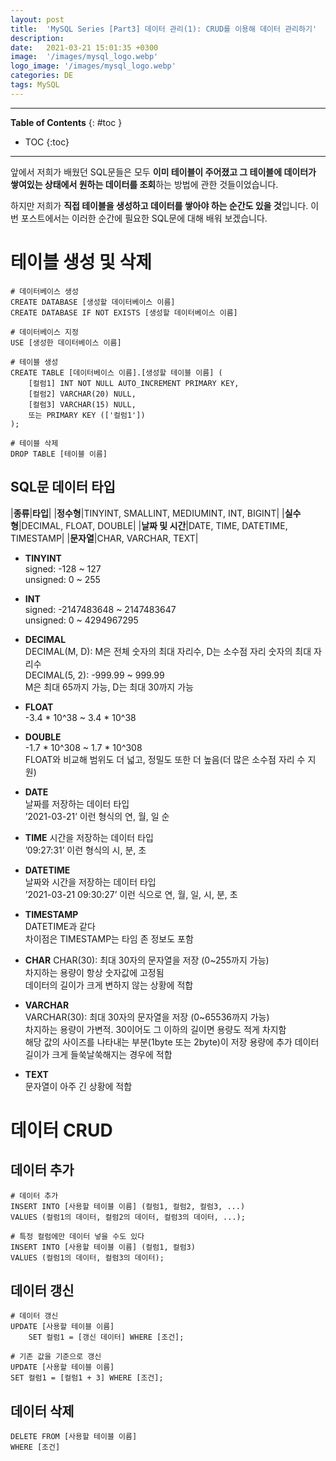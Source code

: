 ```yaml
---
layout: post
title:  'MySQL Series [Part3] 데이터 관리(1): CRUD를 이용해 데이터 관리하기'
description: 
date:   2021-03-21 15:01:35 +0300
image:  '/images/mysql_logo.webp'
logo_image: '/images/mysql_logo.webp'
categories: DE
tags: MySQL
---
```


---
**Table of Contents**
{: #toc }
*  TOC
{:toc}

---  

앞에서 저희가 배웠던 SQL문들은 모두 **이미 테이블이 주어졌고 그 테이블에 데이터가 쌓여있는 상태에서 원하는 데이터를 조회**하는 방법에 관한 것들이었습니다.  

하지만 저희가 **직접 테이블을 생성하고 데이터를 쌓아야 하는 순간도 있을 것**입니다. 이번 포스트에서는 이러한 순간에 필요한 SQL문에 대해 배워 보겠습니다.  

# 테이블 생성 및 삭제

```
# 데이터베이스 생성
CREATE DATABASE [생성할 데이터베이스 이름]
CREATE DATABASE IF NOT EXISTS [생성할 데이터베이스 이름]

# 데이터베이스 지정
USE [생성한 데이터베이스 이름]
```

```
# 테이블 생성
CREATE TABLE [데이터베이스 이름].[생성할 테이블 이름] (
    [컬럼1] INT NOT NULL AUTO_INCREMENT PRIMARY KEY,
    [컬럼2] VARCHAR(20) NULL,
    [컬럼3] VARCHAR(15) NULL,
    또는 PRIMARY KEY (['컬럼1'])
);

# 테이블 삭제
DROP TABLE [테이블 이름]
```

## SQL문 데이터 타입  

|**종류**|**타입**|
|**정수형**|TINYINT, SMALLINT, MEDIUMINT, INT, BIGINT|
|**실수형**|DECIMAL, FLOAT, DOUBLE|
|**날짜 및 시간**|DATE, TIME, DATETIME, TIMESTAMP|
|**문자열**|CHAR, VARCHAR, TEXT|

- **TINYINT**  
signed: -128 ~ 127  
unsigned: 0 ~ 255   

- **INT**  
signed: -2147483648 ~ 2147483647  
unsigned: 0 ~ 4294967295  

- **DECIMAL**  
DECIMAL(M, D): M은 전체 숫자의 최대 자리수, D는 소수점 자리 숫자의 최대 자리수  
DECIMAL(5, 2): -999.99 ~ 999.99  
M은 최대 65까지 가능, D는 최대 30까지 가능  

- **FLOAT**  
-3.4 * 10^38 ~ 3.4 * 10^38  

- **DOUBLE**  
-1.7 * 10^308 ~ 1.7 * 10^308  
FLOAT와 비교해 범위도 더 넓고, 정밀도 또한 더 높음(더 많은 소수점 자리 수 지원)  

- **DATE**  
날짜를 저장하는 데이터 타입  
’2021-03-21’ 이런 형식의 연, 월, 일 순  

- **TIME**
시간을 저장하는 데이터 타입  
’09:27:31’ 이런 형식의 시, 분, 초  

- **DATETIME**  
날짜와 시간을 저장하는 데이터 타입  
’2021-03-21 09:30:27’ 이런 식으로 연, 월, 일, 시, 분, 초  

- **TIMESTAMP**  
DATETIME과 같다  
차이점은 TIMESTAMP는 타임 존 정보도 포함  

- **CHAR**
CHAR(30): 최대 30자의 문자열을 저장 (0~255까지 가능)  
차지하는 용량이 항상 숫자값에 고정됨  
데이터의 길이가 크게 변하지 않는 상황에 적합

- **VARCHAR**  
VARCHAR(30): 최대 30자의 문자열을 저장 (0~65536까지 가능)  
차지하는 용량이 가변적. 30이어도 그 이하의 길이면 용량도 적게 차지함  
해당 값의 사이즈를 나타내는 부분(1byte 또는 2byte)이 저장 용량에 추가
데이터 길이가 크게 들쑥날쑥해지는 경우에 적합  

- **TEXT**  
문자열이 아주 긴 상황에 적합  

# 데이터 CRUD 

## 데이터 추가
```
# 데이터 추가
INSERT INTO [사용할 테이블 이름] (컬럼1, 컬럼2, 컬럼3, ...)
VALUES (컬럼1의 데이터, 컬럼2의 데이터, 컬럼3의 데이터, ...);

# 특정 컬럼에만 데이터 넣을 수도 있다
INSERT INTO [사용할 테이블 이름] (컬럼1, 컬럼3)
VALUES (컬럼1의 데이터, 컬럼3의 데이터);
```

## 데이터 갱신
```
# 데이터 갱신
UPDATE [사용할 테이블 이름]
    SET 컬럼1 = [갱신 데이터] WHERE [조건]; 

# 기존 값을 기준으로 갱신
UPDATE [사용할 테이블 이름]
SET 컬럼1 = [컬럼1 + 3] WHERE [조건]; 
```

## 데이터 삭제

```
DELETE FROM [사용할 테이블 이름]
WHERE [조건]
```


